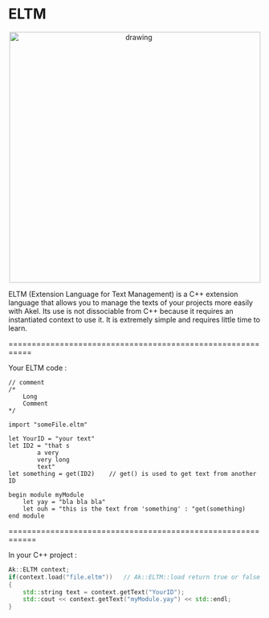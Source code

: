# ELTM

<p align="center">
    <img src="https://github.com/SpinWaves/Akel/blob/main/Resources/assets/eltm_logo.png" alt="drawing" width="500"/>
</p>

ELTM (Extension Language for Text Management) is a C++ extension language that allows you to manage the texts of your projects more easily with Akel.
Its use is not dissociable from C++ because it requires an instantiated context to use it. It is extremely simple and requires little time to learn.

===========================================================

Your ELTM code :

```
// comment
/*
	Long
	Comment
*/

import "someFile.eltm"

let YourID = "your text"
let ID2 = "that s
		a very
		very long
		text"
let something = get(ID2)	// get() is used to get text from another ID

begin module myModule
	let yay = "bla bla bla"
	let ouh = "this is the text from 'something' : "get(something)
end module
```

============================================================

In your C++ project :
```cpp
Ak::ELTM context;
if(context.load("file.eltm"))	// Ak::ELTM::load return true or false in case of good execution or error in your ELTM file
{
	std::string text = context.getText("YourID");
	std::cout << context.getText("myModule.yay") << std::endl;
}
```
